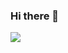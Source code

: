 ### Hi there 👋

<div>
  <img src="https://github-readme-stats.vercel.app/api/top-langs/?username=FeroBecass"
</div>
